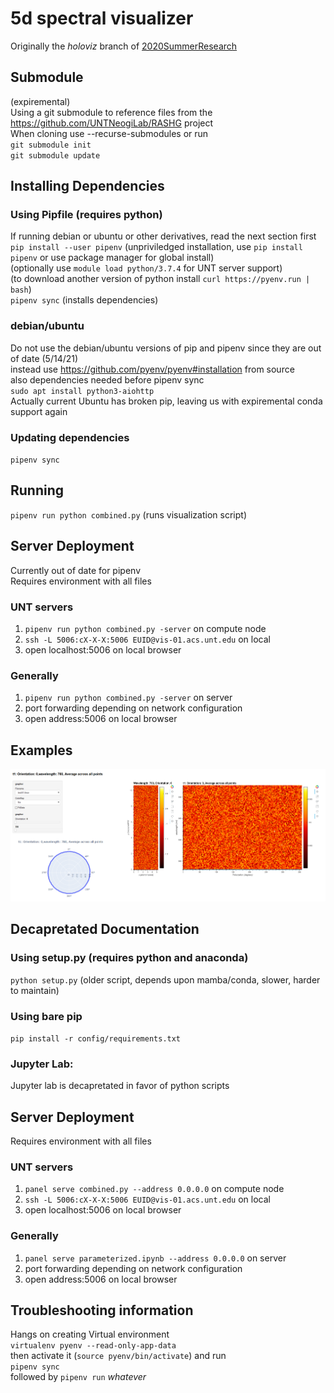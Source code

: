# 5d spectral visualizer

Originally the _holoviz_ branch of [2020SummerResearch](https://github.com/UNTNeogiLab/2020SummerResearch)

## Submodule

(expiremental)  
Using a git submodule to reference files from the https://github.com/UNTNeogiLab/RASHG project  
When cloning use --recurse-submodules or run  
`git submodule init`  
`git submodule update`

## Installing Dependencies

### Using Pipfile (requires python)
If running debian or ubuntu or other derivatives, read the next section first  
`pip install --user pipenv` (unpriviledged installation, use `pip install pipenv` or use package manager for global
install)  
(optionally use `module load python/3.7.4` for UNT server support)  
(to download another version of python install `curl https://pyenv.run | bash`)  
`pipenv sync` (installs dependencies)
### debian/ubuntu
Do not use the debian/ubuntu versions of pip and pipenv since they are out of date  (5/14/21)  
instead use https://github.com/pyenv/pyenv#installation from source  
also dependencies needed before pipenv sync  
`sudo apt install python3-aiohttp`  
Actually current Ubuntu has broken pip, leaving us with expiremental conda support again

### Updating dependencies

`pipenv sync`

## Running

`pipenv run python combined.py` (runs visualization script)

## Server Deployment

Currently out of date for pipenv  
Requires environment with all files

### UNT servers

1. `pipenv run python combined.py -server` on compute node
1. `ssh -L 5006:cX-X-X:5006 EUID@vis-01.acs.unt.edu` on local
1. open localhost:5006 on local browser

### Generally

1. `pipenv run python combined.py -server` on server
1. port forwarding depending on network configuration
1. open address:5006 on local browser

## Examples

![example](examples/Parameterized.png)

## Decapretated Documentation

### Using setup.py (requires python and anaconda)

`python setup.py` (older script, depends upon mamba/conda, slower, harder to maintain)

### Using bare pip

`pip install -r config/requirements.txt`

### Jupyter Lab:

Jupyter lab is decapretated in favor of python scripts

## Server Deployment

Requires environment with all files

### UNT servers

1. `panel serve combined.py --address 0.0.0.0` on compute node
1. `ssh -L 5006:cX-X-X:5006 EUID@vis-01.acs.unt.edu` on local
1. open localhost:5006 on local browser

### Generally

1. `panel serve parameterized.ipynb --address 0.0.0.0` on server
1. port forwarding depending on network configuration
1. open address:5006 on local browser
## Troubleshooting information
Hangs on creating Virtual environment  
`virtualenv pyenv --read-only-app-data`  
then activate it (`source pyenv/bin/activate`) and run  
`pipenv sync`  
followed by 
`pipenv run` *whatever*
